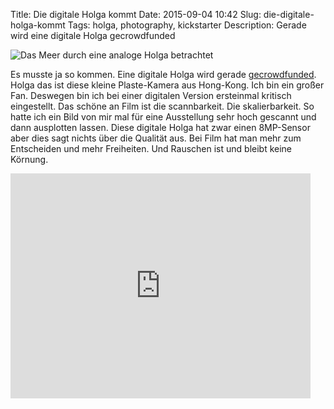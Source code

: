 Title: Die digitale Holga kommt
Date: 2015-09-04 10:42
Slug: die-digitale-holga-kommt
Tags: holga, photography, kickstarter
Description: Gerade wird eine digitale Holga gecrowdfunded

![Das Meer durch eine analoge Holga betrachtet]({filename}/images/7093026565_f2617d8e0b_b.jpg)

Es musste ja so kommen. Eine digitale Holga wird gerade [gecrowdfunded](https://www.kickstarter.com/projects/2098439381/holga-digital-restyle-the-retro-vintage-into-new-c). Holga das ist diese kleine Plaste-Kamera aus Hong-Kong. Ich bin ein großer Fan. Deswegen bin ich bei einer digitalen Version ersteinmal kritisch eingestellt. Das schöne an Film ist die scannbarkeit. Die skalierbarkeit. So hatte ich ein Bild von mir mal für eine Ausstellung sehr hoch gescannt und dann ausplotten lassen. Diese digitale Holga hat zwar einen 8MP-Sensor aber dies sagt nichts über die Qualität aus. Bei Film hat man mehr zum Entscheiden und mehr Freiheiten. Und Rauschen ist und bleibt keine Körnung.

<iframe frameborder="0" height="360" scrolling="no" src="https://www.kickstarter.com/projects/2098439381/holga-digital-restyle-the-retro-vintage-into-new-c/widget/video.html" width="480"></iframe>
